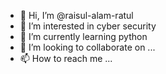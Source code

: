 - 👋 Hi, I’m @raisul-alam-ratul
- 👀 I’m interested in cyber security 
- 🌱 I’m currently learning python
- 💞️ I’m looking to collaborate on ...
- 📫 How to reach me ...

<!---
raisul-alam-ratul/raisul-alam-ratul is a ✨ special ✨ repository because its `README.md` (this file) appears on your GitHub profile.
You can click the Preview link to take a look at your changes.
--->

